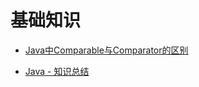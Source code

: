 基础知识
===========
- [Java中Comparable与Comparator的区别](https://www.jianshu.com/p/fa1a1089d44d)

- [Java - 知识总结](https://github.com/summaryNZH/Java)